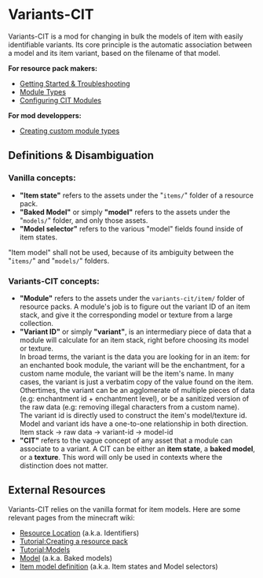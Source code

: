 # Variants-CIT

Variants-CIT is a mod for changing in bulk the models of item with easily identifiable variants.
Its core principle is the automatic association between a model and its item variant, based on the filename of that model.

**For resource pack makers:**
- [Getting Started & Troubleshooting](Getting-Started-&-Troubleshooting)
- [Module Types](Module-Types)
- [Configuring CIT Modules](Module-Configuration)

**For mod developpers:**
- [Creating custom module types](Java-API)


## Definitions & Disambiguation
### Vanilla concepts:

- **"Item state"** refers to the assets under the "`items/`" folder of a resource pack.
- **"Baked Model"** or simply **"model"** refers to the assets under the "`models/`" folder, and only those assets.
- **"Model selector"** refers to the various "model" fields found inside of item states.

"Item model" shall not be used, because of its ambiguity between the "`items/`" and "`models/`" folders.

### Variants-CIT concepts:
- **"Module"** refers to the assets under the `variants-cit/item/` folder of resource packs. A module's job is to figure out the variant ID of an item stack, and give it the corresponding model or texture from a large collection.
- **"Variant ID"** or simply **"variant"**, is an intermediary piece of data that a module will calculate for an item stack, right before choosing its model or texture.  
In broad terms, the variant is the data you are looking for in an item: for an enchanted book module, the variant will be the enchantment, for a custom name module, the variant will be the item's name. In many cases, the variant is just a verbatim copy of the value found on the item. Othertimes, the variant can be an agglomerate of multiple pieces of data (e.g: enchantment id + enchantment level), or be a sanitized version of the raw data (e.g: removing illegal characters from a custom name).  
The variant id is directly used to construct the item's model/texture id. Model and variant ids have a one-to-one relationship in both direction.  
Item stack -> raw data -> variant-id -> model-id
- **"CIT"** refers to the vague concept of any asset that a module can associate to a variant. A CIT can be either an **item state**, a **baked model**, or a **texture**. This word will only be used in contexts where the distinction does not matter.

## External Resources
Variants-CIT relies on the vanilla format for item models. Here are some relevant pages from the minecraft wiki:
- [Resource Location](https://minecraft.wiki/w/Resource_location) (a.k.a. Identifiers)
- [Tutorial:Creating a resource pack](https://minecraft.wiki/w/Tutorial:Creating_a_resource_pack)
- [Tutorial:Models](https://minecraft.wiki/w/Tutorial:Models#Item_models)
- [Model](https://minecraft.wiki/w/Model) (a.k.a. Baked models)
- [Item model definition](https://minecraft.wiki/w/Items_model_definition) (a.k.a. Item states and Model selectors)
